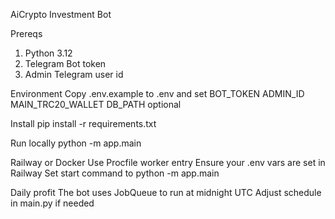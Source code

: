 AiCrypto Investment Bot

Prereqs
1. Python 3.12
2. Telegram Bot token
3. Admin Telegram user id

Environment
Copy .env.example to .env and set
BOT_TOKEN
ADMIN_ID
MAIN_TRC20_WALLET
DB_PATH optional

Install
pip install -r requirements.txt

Run locally
python -m app.main

Railway or Docker
Use Procfile worker entry
Ensure your .env vars are set in Railway
Set start command to python -m app.main

Daily profit
The bot uses JobQueue to run at midnight UTC
Adjust schedule in main.py if needed
